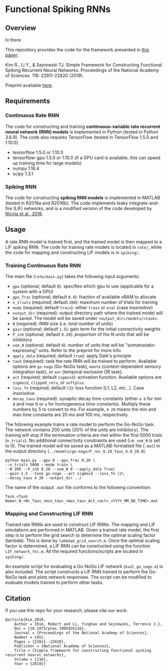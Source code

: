 # Functional Spiking RNNs

## Overview

hi there

This repository provides the code for the framework presented in [this paper](https://www.pnas.org/content/116/45/22811):

Kim R., Li Y., & Sejnowski TJ. Simple Framework for Constructing Functional Spiking Recurrent Neural Networks. Proceedings of the National Academy of Sciences. 116: 22811-22820 (2019).

Preprint available [here](https://www.biorxiv.org/content/10.1101/579706v2).

## Requirements

### Continuous Rate RNN
The code for constructing and training **continuous-variable rate recurrent neural network (RNN) models** is implemented in Python (tested in Python 3.6.9). The code also requires TensorFlow (tested in TensorFlow 1.5.0 and 1.10.0). 

- tesnorflow 1.5.0 or 1.10.0
- tensorflow-gpu 1.5.0 or 1.10.0 (if a GPU card is available, this can speed up training time for large models)
- numpy 1.16.4
- scipy 1.3.1

### Spiking RNN
The code for constructing **spiking RNN models** is implemented in MATLAB (tested in R2016a and R2016b). The code implements leaky integrate-and-fire (LIF) networks, and is a modified version of the code developed by [Nicola et al., 2016](https://senselab.med.yale.edu/modeldb/ShowModel.cshtml?model=190565&file=/NicolaClopath2017/#tabs-1).


## Usage
A rate RNN model is trained first, and the trained model is then mapped to a LIF spiking RNN. The code for training rate models is located in `rate/`, while the code for mapping and constructing LIF models is in `spiking/`.

### Training Continuous Rate RNN

The main file (`rate/main.py`) takes the following input arguments:

- `gpu` (optional; default `0`): specifies which gpu to use (applicable for a system with a GPU)
- `gpu_frac` (optional; default `0.4`): fraction of available vRAM to allocate
- `n_trials` (required; default `200`): maximum number of trials for training
- `mode` (required; default `train`): either `train` or `eval` (case *insensitive*)
- `output_dir` (required): output directory path where the trained model will be saved. The model will be saved under `<output_dir>/models/<task>`.
- `N` (required): RNN size (i.e. total number of units)
- `gain` (optional; default `1.5`): gain term for the initial connectivity weights
- `P_inh` (optional; default `0.20`): *proportion* of the *N* units that will be inhibitory
- `som_N` (optional; default `0`): *number* of units that will be "somatostatin-expressing" units. Refer to the preprint for more info.
- `apply_dale` (required; default `true`): apply Dale's principle
- `task` (required): task the rate RNN will be trained to perform. Available options are `go-nogo` (Go-NoGo task), `mante` (context-dependent sensory integration task), or `xor` (temporal exclusive OR task). 
- `act` (required; default `sigmoid`): activation function. Available options are `sigmoid`, `clipped_relu`, or `softplus`.
- `loss_fn` (required; default `l2`): loss function (L1, L2, etc...). Case *insensitive*.
- `decay_taus` (required): synaptic decay time-constants (either `a b` for min a and max b or `a` for homogeneous time-constants). Multiply these numbers by 5 to convert to ms. For example, `4 20` means the min and max time constants are 20 ms and 100 ms, respectively.

The following example trains a rate model to perform the Go-NoGo task. The network contains 200 units (20% of the units are inhibitory). The training will stop if the termination criteria are met within the first 5000 trials (`n_trials`). No additional connectivity constraints are used (i.e. `som_N` is set to 0). The trained model will be saved as a MATLAB-formatted file (`.mat`) in the output directory (`../models/go-nogo/P_rec_0.20_Taus_4.0_20.0`).

```
python main.py --gpu 0 --gpu_frac 0.20 \
--n_trials 5000 --mode train \
--N 200 --P_inh 0.20 --som_N 0 --apply_dale True\
--gain 1.5 --task go-nogo --act sigmoid --loss_fn l2\
--decay_taus 4 20 --output_dir ../
```

The name of the output `.mat` file conforms to the following convention:

```
Task_<Task Name>_N_<N>_Taus_<min_tau>_<max_tau>_Act_<act>_<YYYY_MM_DD_TIME>.mat
```

### Mapping and Constructing LIF RNN
Trained rate RNNs are used to construct LIF RNNs. The mapping and LIF simulations are performed in MATLAB.
Given a trained rate model, the first step is to perform the grid search to determine the optimal scaling factor (lambda). This is done by `lambdad_grid_search.m`. Once the optimal scaling factor is determined, a LIF RNN can be constructed using the function `LIF_network_fnc.m`. All the required functions/scripts are located in `spiking/`.

An example script for evaluating a Go-NoGo LIF network (`eval_go_nogo.m`) is also included. The script constructs a LIF RNN trained to perform the Go-NoGo task and plots network responses. The script can be modified to evaluate models trained to perform other tasks.

## Citation
If you use this repo for your research, please cite our work:

```
@article{Kim_2019,
    Author = {Kim, Robert and Li, Yinghao and Sejnowski, Terrence J.},
    Doi = {10.1073/pnas.1905926116},
    Journal = {Proceedings of the National Academy of Sciences},
    Number = {45},
    Pages = {22811--22820},
    Publisher = {National Academy of Sciences},
    Title = {Simple framework for constructing functional spiking recurrent neural networks},
    Volume = {116},
    Year = {2019}}
```

